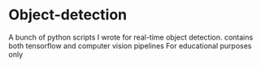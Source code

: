 # Object-detection
A bunch of python scripts I wrote for real-time object detection. contains both tensorflow and computer vision pipelines
For educational purposes only
